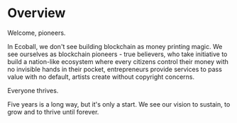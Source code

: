 # Overview

Welcome, pioneers.

In Ecoball, we don't see building blockchain as money printing magic. We see ourselves as blockchain pioneers - true believers, who take initiative to build a nation-like ecosystem where every citizens control their money with no invisible hands in their pocket, entrepreneurs provide services to pass value with no default, artists create without copyright concerns.

Everyone thrives.

Five years is a long way, but it's only a start. We see our vision to sustain, to grow and to thrive until forever.

​
